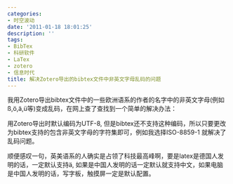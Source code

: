 ```yaml
---
categories:
- 时空波动
date: '2011-01-18 18:01:25'
description: ''
tags:
- BibTex
- 科研软件
- LaTex
- zotero
- 信息时代
title: 解决Zotero导出的bibtex文件中非英文字母乱码的问题
---
```

我用Zotero导出bibtex文件中的一些欧洲语系的作者的名字中的非英文字母(例如ß,ö,ä,ü等)变成乱码，在网上查了查找到一个简单的解决办法：



用Zotero导出时默认编码为UTF\-8, 但是bibtex还不支持这种编码，所以只要更改为bibtex支持的包含非英文字母的字符集即可，例如我选择ISO\-8859\-1 就解决了乱码问题。



顺便感叹一句，英美语系的人确实是占领了科技最高峰啊，要是latex是德国人发明的话，一定默认支持ä, 如果是中国人发明的话一定默认就支持中文，如果电脑是中国人发明的话，写字板，触摸屏一定是默认配置。


